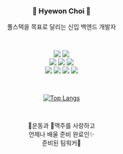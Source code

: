 <div align="center">
  
  ### 🌱 Hyewon Choi 🌱 
  풀스택을 목표로 달리는 신입 백엔드 개발자  
  
  <br/>  
  
  <img src="https://img.shields.io/badge/Java-007396?style=flat-square&logo=Java&logoColor=white"/></a>  <img src="https://img.shields.io/badge/Springboot-6DB33F?style=flat-square&logo=Spring&logoColor=white"/></a> <br/>
  <img src="https://img.shields.io/badge/MongoDB-47A248?style=flat-square&logo=MongoDB&logoColor=white"/></a> <img src="https://img.shields.io/badge/MariaDB-003545?style=flat-square&logo=MariaDB&logoColor=white"/></a> <img src="https://img.shields.io/badge/Oracle DB-F80000?style=flat-square&logo=Oracle&logoColor=white"/></a> <br/>
  <img src="https://img.shields.io/badge/React-61DAFB?style=flat-square&logo=React&logoColor=white"/></a>  <img src="https://img.shields.io/badge/JavaScript-F7DF1E?style=flat-square&logo=JavaScript&logoColor=black"/></a>  <img src="https://img.shields.io/badge/HTML-1572B6?style=flat-square&logo=HTML5&logoColor=white"/></a> <img src="https://img.shields.io/badge/CSS-E34F26?style=flat-square&logo=CSS3&logoColor=white"/></a>  

  <br/>
  
  [![Top Langs](https://github-readme-stats.vercel.app/api/top-langs/?username=hyewoncc&layout=compact)](https://github.com/hyewoncc)  
  
  
  <br/>
  
  💪운동과 🍻맥주를 사랑하고  
  언제나 배울 준비 완료인✨  
  준비된 팀워커🤝   
  

</div>

